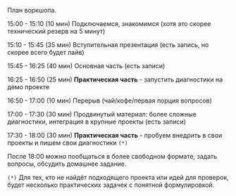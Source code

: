 План воркшопа.

15:00 - 15:10 (10 мин) Подключаемся, знакомимся (хотя это скорее технический резерв на 5 минут)

15:10 - 15:45 (35 мин) Вступительная презентация (есть запись, но скорее всего будет лайв)

15:45 - 16:25 (40 мин) Основная часть (есть записи)

16:25 - 16:50 (25 мин) **Практическая часть** - запустить диагностики на демо проекте

16:50 - 17:00 (10 мин) Перерыв (чай/кофе/первая порция вопросов)

17:00 - 17:30 (30 мин) Продвинутый материал: более сложные диагностики, интеграция в крупные проекты (есть записи)

17:30 - 18:00 (30 мин) **Практическая часть** - пробуем внедрить в свои проекты и пишем свои диагностики `(*)`

После 18:00 можно пообщаться в более свободном формате, задать вопросы, обсудить домашнее задание.

`(*)` Для тех, кто не найдёт подходящего проекта или идей для проверок, будет несколько практических задачек с понятной формулировкой.
